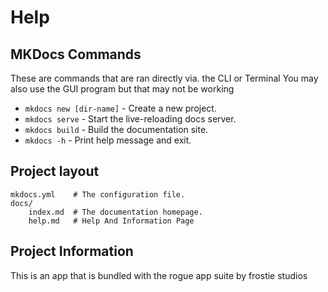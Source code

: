 # Help
## MKDocs Commands
These are commands that are ran directly via. the CLI or Terminal
You may also use the GUI program but that may not be working
* `mkdocs new [dir-name]` - Create a new project.
* `mkdocs serve` - Start the live-reloading docs server.
* `mkdocs build` - Build the documentation site.
* `mkdocs -h` - Print help message and exit.

## Project layout

    mkdocs.yml    # The configuration file.
    docs/
        index.md  # The documentation homepage.
        help.md   # Help And Information Page

## Project Information
This is an app that is bundled with the rogue app suite by frostie
studios
